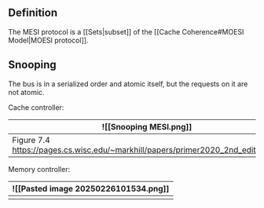 ## Definition

The MESI protocol is a [[Sets|subset]] of the [[Cache Coherence#MOESI Model|MOESI protocol]].
## Snooping

The bus is in a serialized order and atomic itself, but the requests on it are not atomic.

Cache controller:

| ![[Snooping MESI.png]]                                                           |
| -------------------------------------------------------------------------------- |
| Figure 7.4 https://pages.cs.wisc.edu/~markhill/papers/primer2020_2nd_edition.pdf |


Memory controller: 


| ![[Pasted image 20250226101534.png]] |
| ------------------------------------ |
|                                      |
